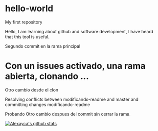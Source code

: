 # hello-world
My first repository

Hello, I am learning about github and software development, I have heard that this tool is useful.

Segundo commit en la rama principal


Con un issues activado, una rama abierta, clonando ...
=======
Otro cambio desde el clon

Resolving conflicts between modificando-readme and master and committing changes  modificando-readme

Probando Otro cambio despues del commit sin cerrar la rama.

[![Alexayca's github stats](https://github-readme-stats.vercel.app/api?username=alexayca)](https://github.com/anuraghazra/github-readme-stats)

